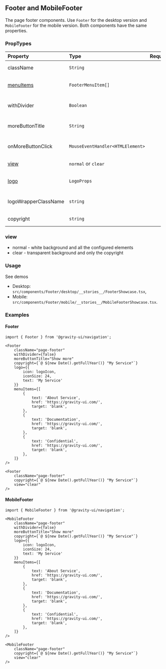 ## Footer and MobileFooter

The page footer components. Use `Footer` for the desktop version and `MobileFooter` for the mobile version.
Both components have the same properties.

### PropTypes

| Property                                                                                 | Type                             | Required | Default | Description                   |
| :--------------------------------------------------------------------------------------- | :------------------------------- | :------: | :------ | :---------------------------- |
| className                                                                                | `String`                         |          |         | Footer class name             |
| [menuItems](https://github.com/gravity-ui/uikit/tree/main/src/components/Menu)           | `FooterMenuItem[]`               |          |         | List of footer menu items     |
| withDivider                                                                              | `Boolean`                        |          |         | Show top border on the footer |
| moreButtonTitle                                                                          | `String`                         |          |         | The more items button title   |
| onMoreButtonClick                                                                        | `MouseEventHandler<HTMLElement>` |          |         | The more button click handler |
| [view](#view)                                                                            | `normal` or `clear`              |          |         | The footer view               |
| [logo](https://preview.gravity-ui.com/navigation/?path=/story/components-logo--showcase) | `LogoProps`                      |          |         | The service logo properties   |
| logoWrapperClassName                                                                     | `string`                         |          |         | The logo wrapper class name   |
| copyright                                                                                | `string`                         |          |         | The copyright                 |

### view

- normal - white background and all the configured elements
- clear - transparent background and only the copyright

### Usage

See demos

- Desktop: `src/components/Footer/desktop/__stories__/FooterShowcase.tsx`,
- Mobile: `src/components/Footer/mobile/__stories__/MobileFooterShowcase.tsx`.

### Examples

#### Footer

```tsx
import { Footer } from '@gravity-ui/navigation';

<Footer
    className="page-footer"
    withDivider={false}
    moreButtonTitle="Show more"
    copyright={`@ ${new Date().getFullYear()} "My Service"`}
    logo={{
        icon: logoIcon,
        iconSize: 24,
        text: 'My Service'
    }}
    menuItems={[
        {
            text: 'About Service',
            href: 'https://gravity-ui.com/',
            target: 'blank',
        },
        {
            text: 'Documentation',
            href: 'https://gravity-ui.com/',
            target: 'blank',
        },
        {
            text: 'Confidential',
            href: 'https://gravity-ui.com/',
            target: 'blank',
        },
    ]}
/>

<Footer
    className="page-footer"
    copyright={`@ ${new Date().getFullYear()} "My Service"`}
    view="clear"
/>
```

#### MobileFooter

```tsx
import { MobileFooter } from '@gravity-ui/navigation';

<MobileFooter
    className="page-footer"
    withDivider={false}
    moreButtonTitle="Show more"
    copyright={`@ ${new Date().getFullYear()} "My Service"`}
    logo={{
        icon: logoIcon,
        iconSize: 24,
        text: 'My Service'
    }}
    menuItems={[
        {
            text: 'About Service',
            href: 'https://gravity-ui.com/',
            target: 'blank',
        },
        {
            text: 'Documentation',
            href: 'https://gravity-ui.com/',
            target: 'blank',
        },
        {
            text: 'Confidential',
            href: 'https://gravity-ui.com/',
            target: 'blank',
        },
    ]}
/>

<MobileFooter
    className="page-footer"
    copyright={`@ ${new Date().getFullYear()} "My Service"`}
    view="clear"
/>
```
